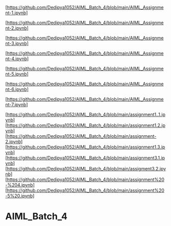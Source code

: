 [https://github.com/Dedipya1052/AIML_Batch_4/blob/main/AIML_Assignment-1.ipynb]

[https://github.com/Dedipya1052/AIML_Batch_4/blob/main/AIML_Assignment-2.ipynb]

[https://github.com/Dedipya1052/AIML_Batch_4/blob/main/AIML_Assignment-3.ipynb]

[https://github.com/Dedipya1052/AIML_Batch_4/blob/main/AIML_Assignment-4.ipynb]

[https://github.com/Dedipya1052/AIML_Batch_4/blob/main/AIML_Assignment-5.ipynb]

[https://github.com/Dedipya1052/AIML_Batch_4/blob/main/AIML_Assignment-6.ipynb]

[https://github.com/Dedipya1052/AIML_Batch_4/blob/main/AIML_Assignment-7.ipynb]

[https://github.com/Dedipya1052/AIML_Batch_4/blob/main/assignment1..1.ipynb]
[https://github.com/Dedipya1052/AIML_Batch_4/blob/main/assignment1.2.ipynb]
[https://github.com/Dedipya1052/AIML_Batch_4/blob/main/assignment-2.ipynb]
[https://github.com/Dedipya1052/AIML_Batch_4/blob/main/assignment1.3.ipynb]
[https://github.com/Dedipya1052/AIML_Batch_4/blob/main/assignment3.1.ipynb]
[https://github.com/Dedipya1052/AIML_Batch_4/blob/main/assigment3.2.ipynb]
[https://github.com/Dedipya1052/AIML_Batch_4/blob/main/assignment%20-%204.ipynb]
[https://github.com/Dedipya1052/AIML_Batch_4/blob/main/assignment%20-5%20.ipynb]



# AIML_Batch_4
